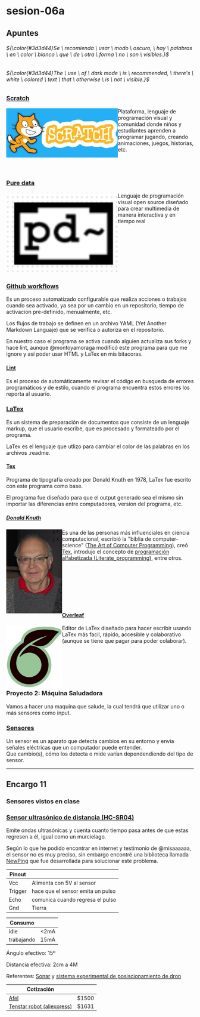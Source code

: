 # sesion-06a

## Apuntes
###### ${\color{#3d3d44}Se \ recomienda \ usar \ modo \ oscuro, \ hay \ palabras \ en \ color \ blanco \ que \ de \ otra \ forma \ no \ son \ visibles.}$ <br/>
###### ${\color{#3d3d44}The \ use \ of \ dark mode \ is \ recommended, \ there's \ white \ colored \ text \ that \ otherwise \ is \ not \ visible.}$ <br/>

### [Scratch](https://scratch.mit.edu/)

<img align="left" src="./imagenes/scratch.jpg" alt="txt" title="Fuente: https://www.techlearning.com/how-to/what-is-scratch-and-how-does-it-work" width=300>

Plataforma, lenguaje de programación visual y comunidad donde niños y estudiantes aprenden a programar jugando, creando animaciones, juegos, historias, etc. 

<br/><br/>

### [Pure data](https://puredata.info/)

<img align="left" src="./imagenes/pureData.png" alt="txt" title="Fuente: https://puredata.info/ Captura de pantalla por FranUDP" width=300>

Lenguaje de programación visual open source diseñado para crear multimedia de manera interactiva y en tiempo real

<br/><br/><br/><br/><br/><br/><br/>

### [Github workflows](https://docs.github.com/es/actions/concepts/workflows-and-actions/workflows)

Es un proceso automatizado configurable que realiza acciones o trabajos cuando sea activado, ya sea por un cambio en un repositorio, tiempo de activacion pre-definido, menualmente, etc.

Los flujos de trabajo se definen en un archivo YAML (Yet Another Markdown Languaje) que se verifica o autoriza en el repositorio.

En nuestro caso el programa se activa cuando alguien actualiza sus forks y hace lint, aunque @montoyamoraga modificó este programa para que me ignore y así poder usar HTML y LaTex en mis bitacoras.   

#### [Lint](https://en.wikipedia.org/wiki/Lint_(software))

Es el proceso de automáticamente revisar el código en busqueda de errores programáticos y de estilo, cuando el programa encuentra estos errores los reporta al usuario.

### [LaTex](https://www.latex-project.org/get/)

Es un sistema de preparación de documentos que consiste de un lenguaje markup, que el usuario escribe, que es procesado y formateado por el programa.

LaTex es el lenguaje que utlizo para cambiar el color de las palabras en los archivos .readme.

#### [Tex](https://en.wikipedia.org/wiki/TeX)

Programa de tipografía creado por Donald Knuth en 1978, LaTex fue escrito con este programa como base.

El programa fue diseñado para que el output generado sea el mismo sin importar las diferencias entre computadores, version del programa, etc.

##### [Donald Knuth](https://en.wikipedia.org/wiki/Donald_Knuth)

<img align="left" src="./imagenes/donaldKnuth.jpg" alt="txt" title="Fuente: https://en.wikipedia.org/wiki/Donald_Knuth" width=150>

Es una de las personas más influenciales en ciencia computacional, escribió la "biblia de computer-science" ([The Art of Computer Programming](https://en.wikipedia.org/wiki/The_Art_of_Computer_Programming)), creó [Tex](https://en.wikipedia.org/wiki/TeX), introdujo el concepto de [programación alfabetizada (Literate_programming)](https://en.wikipedia.org/wiki/Literate_programming), entre otros.

<br/><br/><br/><br/><br/><br/>

#### [Overleaf](https://www.overleaf.com/)

<img align="left" src="./imagenes/overleaf-green-medium.svg" alt="txt" title="Fuente: https://www.overleaf.com/about" width=150>

Editor de LaTex diseñado para hacer escribir usando LaTex más facil, rápido, accesible y colaborativo (aunque se tiene que pagar para poder colaborar).


<br/><br/><br/><br/><br/>

### Proyecto 2: Máquina Saludadora

Vamos a hacer una maquina que salude, la cual tendrá que utilizar uno o más sensores como input.

### [Sensores](https://es.wikipedia.org/wiki/Sensor)

Un sensor es un aparato que detecta cambios en su entorno y envia señales eléctricas que un computador puede entender. <br/>
Que cambio(s), cómo los detecta o mide varían dependendiendo del tipo de sensor.

-----------------------------------------------------------------------------------------------------------
## Encargo 11 <!-- investigar sensores vistos en clases, cotizarlos, encontrar referentes que los usen, y describir 3 pequeñas ideas que podamos aplicar a su proyecto-02 de máquinas de saludar -->
### Sensores vistos en clase

### [Sensor ultrasónico de distancia (HC-SR04)](https://projecthub.arduino.cc/lucasfernando/ultrasonic-sensor-with-arduino-complete-guide-284faf)

Emite ondas ultrasónicas y cuenta cuanto tiempo pasa antes de que estas regresen a él, igual como un murcielago.

Según lo que he podido encontrar en internet y testimonio de @misaaaaaa, el sensor no es muy preciso, sin embargo encontré una biblioteca llamada [NewPing](https://bitbucket.org/teckel12/arduino-new-ping/wiki/Home) que fue desarrollada para solucionar este problema.

| Pinout  |          |
|---------|----------|
| Vcc     | Alimenta con 5V al sensor |
| Trigger | hace que el sensor emita un pulso |
| Echo    | comunica cuando regresa el pulso |
| Gnd     | Tierra |

| Consumo    |      |
|------------|------|
| idle       | <2mA |
| trabajando | 15mA |

Ángulo efectivo: 15º

Distancia efectiva: 2cm a 4M

Referentes: [Sonar](https://youtu.be/KGwtit2bFyo?si=A_or_WnmgpEQNJxr) y [sistema experimental de posiscionamiento de dron](https://www.youtube.com/watch?v=7r3OAkqaziI) 

 
| Cotización  |          |
|---------|----------|
|    [Afel](https://afel.cl/products/sensor-de-ultrasonico-hc-sr04?variant=45125226365080&country=CL&currency=CLP&utm_medium=product_sync&utm_source=google&utm_content=sag_organic&utm_campaign=sag_organic&srsltid=AfmBOop5Ps48wG4CzlpsY6C8KO5xcNYxh0lGCjbrPNuP4vw_j6QItgmpDj0)  | $1500 |
| [Tenstar robot (aliexpress)](https://es.aliexpress.com/item/1005006039388853.html?src=google&pdp_npi=4%40dis!CLP!2895!1902!!!!!%40!12000035439724673!ppc!!!&snps=y&snpsid=1&src=google&albch=shopping&acnt=742-864-1166&isdl=y&slnk=&plac=&mtctp=&albbt=Google_7_shopping&aff_platform=google&aff_short_key=_oDeeeiG&gclsrc=aw.ds&&albagn=888888&&ds_e_adid=&ds_e_matchtype=&ds_e_device=c&ds_e_network=x&ds_e_product_group_id=&ds_e_product_id=es1005006039388853&ds_e_product_merchant_id=5551326180&ds_e_product_country=CL&ds_e_product_language=es&ds_e_product_channel=online&ds_e_product_store_id=&ds_url_v=2&albcp=21628548633&albag=&isSmbAutoCall=false&needSmbHouyi=false&gad_source=4&gad_campaignid=22457134733&gbraid=0AAAAA99aYpdUlCUf1lr4yY-dScBnL83TI&gclid=Cj0KCQjw3OjGBhDYARIsADd-uX4o03I0zXRkS0juNyjaJWFmuQ9_U5g88RtKTwuSvcWT1OfR9Tc3ZyoaAhs1EALw_wcB) | $1631 |

###

###

###

###

###

###

###

###
